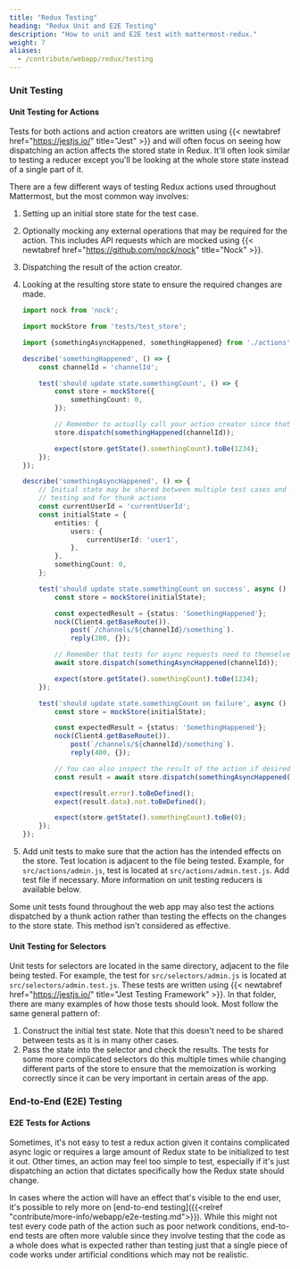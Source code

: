 ```yaml
---
title: "Redux Testing"
heading: "Redux Unit and E2E Testing"
description: "How to unit and E2E test with mattermost-redux."
weight: 7
aliases:
  - /contribute/webapp/redux/testing
---
```


### Unit Testing

#### Unit Testing for Actions

Tests for both actions and action creators are written using {{< newtabref href="https://jestjs.io/" title="Jest" >}} and will often focus on seeing how dispatching an action affects the stored state in Redux. It'll often look similar to testing a reducer except you'll be looking at the whole store state instead of a single part of it.

There are a few different ways of testing Redux actions used throughout Mattermost, but the most common way involves:

1. Setting up an initial store state for the test case.
2. Optionally mocking any external operations that may be required for the action. This includes API requests which are mocked using {{< newtabref href="https://github.com/nock/nock" title="Nock" >}}.
3. Dispatching the result of the action creator.
4. Looking at the resulting store state to ensure the required changes are made.

    ```typescript
    import nock from 'nock';

    import mockStore from 'tests/test_store';

    import {somethingAsyncHappened, somethingHappened} from './actions';

    describe('somethingHappened', () => {
        const channelId = 'channelId';

        test('should update state.somethingCount', () => {
            const store = mockStore({
                somethingCount: 0,
            });

            // Remember to actually call your action creator since that's very easy to forget to do
            store.dispatch(somethingHappened(channelId));

            expect(store.getState().somethingCount).toBe(1234);
        });
    });

    describe('somethingAsyncHappened', () => {
        // Initial state may be shared between multiple test cases and may include state that's required for both
        // testing and for thunk actions
        const currentUserId = 'currentUserId';
        const initialState = {
            entities: {
                users: {
                    currentUserId: 'user1',
                },
            },
            somethingCount: 0,
        };

        test('should update state.somethingCount on success', async () => {
            const store = mockStore(initialState);

            const expectedResult = {status: 'SomethingHappened'};
            nock(Client4.getBaseRoute()).
                post(`/channels/${channelId}/something`).
                reply(200, {});

            // Remember that tests for async requests need to themselves be async and we need to wait for the dispatch
            await store.dispatch(somethingAsyncHappened(channelId));

            expect(store.getState().somethingCount).toBe(1234);
        });

        test('should update state.somethingCount on failure', async () => {
            const store = mockStore(initialState);

            const expectedResult = {status: 'SomethingHappened'};
            nock(Client4.getBaseRoute()).
                post(`/channels/${channelId}/something`).
                reply(400, {});

            // You can also inspect the result of the action if desired
            const result = await store.dispatch(somethingAsyncHappened(channelId));

            expect(result.error).toBeDefined();
            expect(result.data).not.toBeDefined();

            expect(store.getState().somethingCount).toBe(0);
        });
    });
    ```
5. Add unit tests to make sure that the action has the intended effects on the store. Test location is adjacent to the file being tested. Example, for `src/actions/admin.js`, test is located at `src/actions/admin.test.js`.  Add test file if necessary. More information on unit testing reducers is available below.

Some unit tests found throughout the web app may also test the actions dispatched by a thunk action rather than testing the effects on the changes to the store state. This method isn't considered as effective.

#### Unit Testing for Selectors

Unit tests for selectors are located in the same directory, adjacent to the file being tested. For example, the test for `src/selectors/admin.js` is located at `src/selectors/admin.test.js`. These tests are written using {{< newtabref href="https://jestjs.io/" title="Jest Testing Framework" >}}. In that folder, there are many examples of how those tests should look. Most follow the same general pattern of:
1. Construct the initial test state. Note that this doesn't need to be shared between tests as it is in many other cases.
2. Pass the state into the selector and check the results. The tests for some more complicated selectors do this multiple times while changing different parts of the store to ensure that the memoization is working correctly since it can be very important in certain areas of the app.

### End-to-End (E2E) Testing

#### E2E Tests for Actions

Sometimes, it's not easy to test a redux action given it contains complicated async logic or requires a large amount of Redux state to be initialized to test it out. Other times, an action may feel too simple to test, especially if it's just dispatching an action that dictates specifically how the Redux state should change.

In cases where the action will have an effect that's visible to the end user, it's possible to rely more on [end-to-end testing]({{<relref "contribute/more-info/webapp/e2e-testing.md">}}). While this might not test every code path of the action such as poor network conditions, end-to-end tests are often more valuble since they involve testing that the code as a whole does what is expected rather than testing just that a single piece of code works under artificial conditions which may not be realistic.